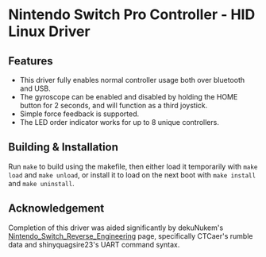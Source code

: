 # Nintendo Switch Pro Controller - HID Linux Driver
## Features

* This driver fully enables normal controller usage both over bluetooth and USB.
* The gyroscope can be enabled and disabled by holding the HOME button for 2 seconds, and will function as a third joystick.
* Simple force feedback is supported.
* The LED order indicator works for up to 8 unique controllers.

## Building & Installation
Run `make` to build using the makefile, then either load it temporarily with `make load` and `make unload`, or install it to load on the next boot with `make install` and `make uninstall`.

## Acknowledgement
Completion of this driver was aided significantly by dekuNukem's [Nintendo_Switch_Reverse_Engineering](https://github.com/dekuNukem/Nintendo_Switch_Reverse_Engineering) page, specifically CTCaer's rumble data and shinyquagsire23's UART command syntax.
